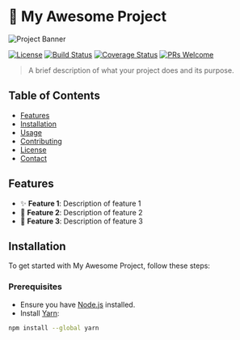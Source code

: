 # 🚀 My Awesome Project

![Project Banner](https://example.com/banner.png)

[![License](https://img.shields.io/badge/license-MIT-blue.svg)](LICENSE)
[![Build Status](https://img.shields.io/travis/username/repo.svg)](https://travis-ci.org/username/repo)
[![Coverage Status](https://img.shields.io/coveralls/username/repo.svg)](https://coveralls.io/github/username/repo)
[![PRs Welcome](https://img.shields.io/badge/PRs-welcome-brightgreen.svg)](https://github.com/username/repo/pulls)

> A brief description of what your project does and its purpose.

## Table of Contents

- [Features](#features)
- [Installation](#installation)
- [Usage](#usage)
- [Contributing](#contributing)
- [License](#license)
- [Contact](#contact)

## Features

- ✨ **Feature 1**: Description of feature 1
- 🎉 **Feature 2**: Description of feature 2
- 🔧 **Feature 3**: Description of feature 3

## Installation

To get started with My Awesome Project, follow these steps:

### Prerequisites

- Ensure you have [Node.js](https://nodejs.org/) installed.
- Install [Yarn](https://yarnpkg.com/):

```bash
npm install --global yarn
